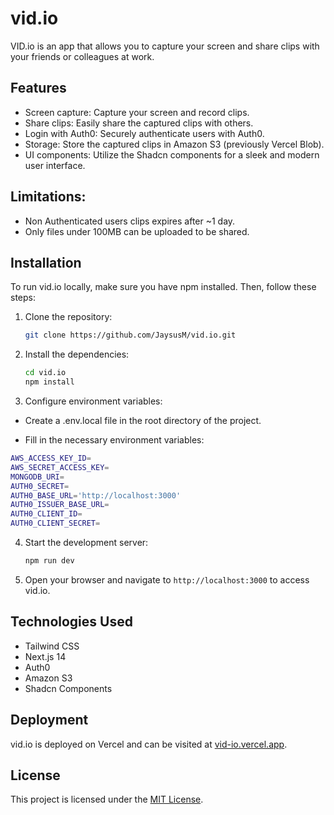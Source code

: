 # vid.io

VID.io is an app that allows you to capture your screen and share clips with your friends or colleagues at work.

## Features

- Screen capture: Capture your screen and record clips.
- Share clips: Easily share the captured clips with others.
- Login with Auth0: Securely authenticate users with Auth0.
- Storage: Store the captured clips in Amazon S3 (previously Vercel Blob).
- UI components: Utilize the Shadcn components for a sleek and modern user interface.

## Limitations:

- Non Authenticated users clips expires after ~1 day.
- Only files under 100MB can be uploaded to be shared.

## Installation

To run vid.io locally, make sure you have npm installed. Then, follow these steps:

1. Clone the repository:

   ```bash
   git clone https://github.com/JaysusM/vid.io.git
   ```

2. Install the dependencies:

   ```bash
   cd vid.io
   npm install
   ```

3. Configure environment variables:

- Create a .env.local file in the root directory of the project.

- Fill in the necessary environment variables:

```bash
AWS_ACCESS_KEY_ID=
AWS_SECRET_ACCESS_KEY=
MONGODB_URI=
AUTH0_SECRET=
AUTH0_BASE_URL='http://localhost:3000'
AUTH0_ISSUER_BASE_URL=
AUTH0_CLIENT_ID=
AUTH0_CLIENT_SECRET=
```

4. Start the development server:

   ```bash
   npm run dev
   ```

5. Open your browser and navigate to `http://localhost:3000` to access vid.io.

## Technologies Used

- Tailwind CSS
- Next.js 14
- Auth0
- Amazon S3
- Shadcn Components

## Deployment

vid.io is deployed on Vercel and can be visited at [vid-io.vercel.app](https://vid-io.vercel.app/).

## License

This project is licensed under the [MIT License](LICENSE).

